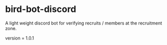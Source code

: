 # bird-bot-discord

A light weight discord bot for verifying recruits / members at the recruitment zone. 

version = 1.0.1
